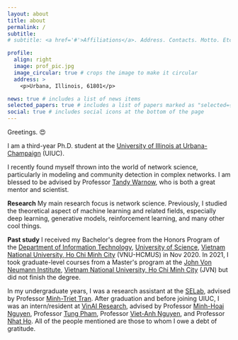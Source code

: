 ```yaml
---
layout: about
title: about
permalink: /
subtitle:
# subtitle: <a href='#'>Affiliations</a>. Address. Contacts. Motto. Etc.

profile:
  align: right
  image: prof_pic.jpg
  image_circular: true # crops the image to make it circular
  address: >
    <p>Urbana, Illinois, 61801</p>

news: true # includes a list of news items
selected_papers: true # includes a list of papers marked as "selected={true}"
social: true # includes social icons at the bottom of the page
---
```


Greetings. :heart_eyes:

I am a third-year Ph.D. student at the [University of Illinois at Urbana-Champaign](https://illinois.edu/) (UIUC).

I recently found myself thrown into the world of network science, particularly in modeling and community detection in complex networks. I am blessed to be advised by Professor [Tandy Warnow](https://tandy.cs.illinois.edu/), who is both a great mentor and scientist.

**Research** My main research focus is network science. Previously, I studied the theoretical aspect of machine learning and related fields, especially deep learning, generative models, reinforcement learning, and many other cool things.

**Past study** I received my Bachelor's degree from the Honors Program of the [Department of Information Technology](https://www.fit.hcmus.edu.vn/vn/), [University of Science](https://hcmus.edu.vn/), [Vietnam National University, Ho Chi Minh City](https://vnuhcm.edu.vn/) (VNU-HCMUS) in Nov 2020. In 2021, I took graduate-level courses from a Master's program at the [John Von Neumann Institute](http://www.jvn.edu.vn/), [Vietnam National University, Ho Chi Minh City](https://vnuhcm.edu.vn/) (JVN) but did not finish the degree.

In my undergraduate years, I was a research assistant at the [SELab](https://selab.hcmus.edu.vn/), advised by Professor [Minh-Triet Tran](https://www.fit.hcmus.edu.vn/~tmtriet/). After graduation and before joining UIUC, I was an intern/resident at [VinAI Research](https://www.vinai.io/), advised by Professor [Minh-Hoai Nguyen](https://www.cs.stonybrook.edu/~minhhoai/), Professor [Tung Pham](https://scholar.google.com/citations?user=KcUuEKsAAAAJ&hl=vi), Professor [Viet-Anh Nguyen](http://www.vietanhnguyen.net/), and Professor [Nhat Ho](http://nhatptnk8912.github.io). All of the people mentioned are those to whom I owe a debt of gratitude.
